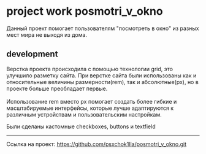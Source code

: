 # project work posmotri_v_okno 
 
Данный проект помогает пользователям "посмотреть в окно" из разных мест мира не выходя из дома. 
 
## development 
 
Верстка проекта происходила с помощью технологии grid, это улучшило разметку сайта. При верстке сайта были использованы как и относительные величины размерности(rem), так и абсолютные(px), но в проекте больше преобладает первые. 
<br/>  
Использование rem вместо px помогает создать более гибкие и масштабируемые интерфейсы, которые лучше адаптируются к различным устройствам и пользовательским настройкам. 
<br/> 

Были сделаны кастомные checkboxes, buttons и textfield 
<br/> 

---------
Ссылка на проект: https://github.com/psxchok1lla/posmotri_v_okno.git 
